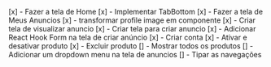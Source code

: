 [x] - Fazer a tela de Home
[x] - Implementar TabBottom
[x] - Fazer a tela de Meus Anuncios
[x] - transformar profile image em componente
[x] - Criar tela de visualizar anuncio
[x] - Criar tela para criar anuncio 
[x] - Adicionar React Hook Form na tela de criar anúncio
[x] - Criar conta
[x] - Ativar e desativar produto
[x] - Excluir produto
[] - Mostrar todos os produtos
[] - Adicionar um dropdown menu na tela de anuncios
[] - Tipar as navegações